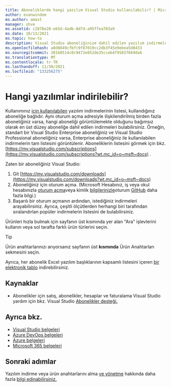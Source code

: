 ```yaml
---
title: Aboneliklerde hangi yazılım Visual Studio kullanılabilir? | Microsoft Belgeleri
author: evanwindom
ms.author: amast
manager: shve
ms.assetid: c2878e28-eb5d-4adb-8d7d-a95ffea703a9
ms.date: 10/13/2021
ms.topic: how-to
description: Visual Studio aboneliğinize dahil edilen yazılım indirmelerinin listesini bulun.
ms.openlocfilehash: a0d8849cfbfc9f87019cc2db3f45e9ebea5d8433
ms.sourcegitcommit: 28168514c0c9472e852de35cceb4f95837669da6
ms.translationtype: MT
ms.contentlocale: tr-TR
ms.lasthandoff: 11/30/2021
ms.locfileid: "133256275"
---
```

# <a name="what-software-is-available-for-download"></a>Hangi yazılımlar indirilebilir?
Kullanımınız [için kullanılabilen](https://download.microsoft.com/download/1/5/4/15454442-CF17-47B9-A65D-DF84EF88511B/Visual_Studio_by_Subscription_Level.xlsx) yazılım indirmelerinin listesi, kullandığınız aboneliğe bağlıdır.  Aynı oturum açma adresiyle ilişkilendirilmiş birden fazla aboneliğiniz varsa, hangi aboneliği görüntülemekte olduğunu bağımsız olarak en üst düzey aboneliğe dahil edilen indirmeleri bulabilirsiniz.  Örneğin, standart bir Visual Studio Enterprise aboneliğiniz ve Visual Studio Professional aboneliğiniz varsa, Enterprise aboneliğiniz ile kullanılabilen indirmelerin tam listesini görüntülenir.  Aboneliklerin listesini görmek için bkz. [https://my.visualstudio.com/subscriptions](https://my.visualstudio.com/subscriptions?wt.mc_id=o~msft~docs) .

Zaten bir aboneliğiniz Visual Studio:
1. Git [https://my.visualstudio.com/downloads](https://my.visualstudio.com/downloads?wt.mc_id=o~msft~docs)
2. Aboneliğiniz için oturum açma. (Microsoft Hesabınız, iş veya okul hesabınızla [oturum açma](sign-in-msa.md)veya kimlik [bilgilerinizle](sign-in-work.md)oturum [GitHub](sign-in-github.md) daha fazla bilgi.)
3. Başarılı bir oturum açmanın ardından, istediğiniz indirmeleri arayabilirsiniz.  Ayrıca, çeşitli ölçütlerden herhangi biri tarafından sıralandırlan popüler indirmelerin listesini de bulabilirsiniz.

Ürünleri hızla bulmak için sayfanın üst kısmında yer alan "Ara" işlevlerini kullanın veya sol tarafta farklı ürün türlerini seçin.

> [!TIP]
> Ürün anahtarlarınızı arıyorsanız sayfanın üst **kısmında** Ürün Anahtarları sekmesini seçin.

Ayrıca, her abonelik Excel yazılım başlıklarının kapsamlı listesini içeren [bir elektronik tablo](https://download.microsoft.com/download/1/5/4/15454442-CF17-47B9-A65D-DF84EF88511B/Visual_Studio_by_Subscription_Level.xlsx) indirebilirsiniz.

## <a name="resources"></a>Kaynaklar 
- Abonelikler için satış, abonelikler, hesaplar ve faturalama Visual Studio yardım için bkz. Visual Studio [Abonelikler desteği.](https://aka.ms/vssubscriberhelp) 

## <a name="see-also"></a>Ayrıca bkz.
- [Visual Studio belgeleri](/visualstudio/)
- [Azure DevOps belgeleri](/azure/devops/)
- [Azure belgeleri](/azure/)
- [Microsoft 365 belgeleri](/microsoft-365/)

## <a name="next-steps"></a>Sonraki adımlar
Yazılım indirme veya ürün anahtarlarını alma [ve yönetme](download-software.md) hakkında daha fazla [bilgi edinabilirsiniz.](product-keys.md)